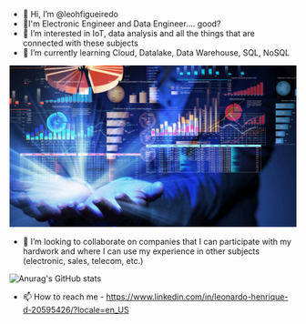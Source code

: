 - 👋 Hi, I’m @leohfigueiredo
- 👋I'm Electronic Engineer and Data Engineer.... good?
- 👀 I’m interested in IoT, data analysis and all the things that are connected with these subjects
- 🌱 I’m currently learning Cloud, Datalake, Data Warehouse, SQL, NoSQL

![Data Science and AI Engineer | Electronic Engineer | Sales Engineer | Quality Engineer | IoT](https://github.com/leohfigueiredo/leohfigueiredo/blob/main/pxfuel.jpg)


- 💞️ I’m looking to collaborate on companies that I can participate with my hardwork and where I can use my experience in other subjects (electronic, sales, telecom, etc.)


![Anurag's GitHub stats](https://github-readme-stats.vercel.app/api?username=leohfigueiredo&hide=contribs,prs)




- 📫 How to reach me - https://www.linkedin.com/in/leonardo-henrique-d-20595426/?locale=en_US

<!---
leohfigueiredo/leohfigueiredo is a ✨ special ✨ repository because its `README.md` (this file) appears on your GitHub profile.
You can click the Preview link to take a look at your changes.
--->
